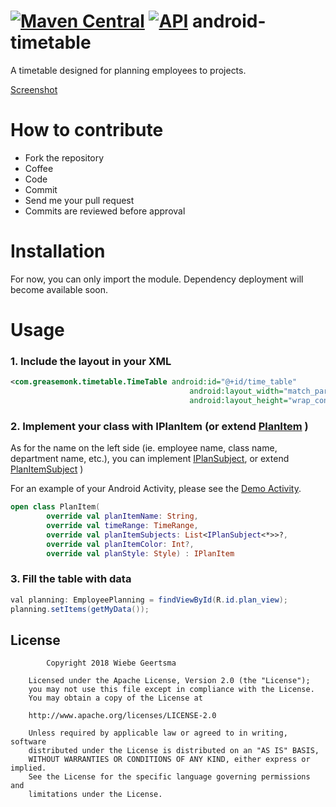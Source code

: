 [![Maven Central](https://maven-badges.herokuapp.com/maven-central/com.github.greasemonk/timetable/badge.svg?style=flat)](https://maven-badges.herokuapp.com/maven-central/com.github.greasemonk/timetable) [![API](https://img.shields.io/badge/API-16%2B-yellow.svg?style=flat)](https://android-arsenal.com/api?level=16)
android-timetable
===================

A timetable designed for planning employees to projects.
  
[Screenshot](https://github.com/GreaseMonk/android-timetable/blob/develop/screenshots/device-2018-12-18-000422.png) 


# How to contribute
- Fork the repository
- Coffee
- Code
- Commit
- Send me your pull request
- Commits are reviewed before approval

# Installation
For now, you can only import the module.
Dependency deployment will become available soon.

# Usage

### 1. Include the layout in your XML

```xml
<com.greasemonk.timetable.TimeTable android:id="@+id/time_table"
                                        android:layout_width="match_parent"
                                        android:layout_height="wrap_content"/>
```


### 2. Implement your class with IPlanItem (or extend [PlanItem](https://github.com/GreaseMonk/android-timetable/blob/develop/timetable/src/main/java/nl/greasemonk/timetable/models/PlanItem.kt) )

As for the name on the left side (ie. employee name, class name, department name, etc.), you can implement [IPlanSubject](https://github.com/GreaseMonk/android-timetable/blob/develop/timetable/src/main/java/nl/greasemonk/timetable/interfaces/IPlanSubject.kt), or extend [PlanItemSubject](https://github.com/GreaseMonk/android-timetable/blob/develop/timetable/src/main/java/nl/greasemonk/timetable/models/PlanItemSubject.kt) )

For an example of your Android Activity, please see the [Demo Activity](https://github.com/GreaseMonk/android-timetable/blob/develop/app/src/main/java/nl/greasemonk/timetable/app/MainActivity.kt).


```kotlin
open class PlanItem(
        override val planItemName: String,
        override val timeRange: TimeRange,
        override val planItemSubjects: List<IPlanSubject<*>>?,
        override val planItemColor: Int?,
        override val planStyle: Style) : IPlanItem
```


### 3. Fill the table with data

```java
val planning: EmployeePlanning = findViewById(R.id.plan_view);
planning.setItems(getMyData());
```

## License

```
		Copyright 2018 Wiebe Geertsma

	Licensed under the Apache License, Version 2.0 (the "License");
	you may not use this file except in compliance with the License.
	You may obtain a copy of the License at

	http://www.apache.org/licenses/LICENSE-2.0

	Unless required by applicable law or agreed to in writing, software
	distributed under the License is distributed on an "AS IS" BASIS,
	WITHOUT WARRANTIES OR CONDITIONS OF ANY KIND, either express or implied.
	See the License for the specific language governing permissions and
	limitations under the License.
```
